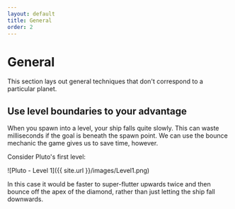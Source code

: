 ```yaml
---
layout: default
title: General
order: 2
---
```


# General

This section lays out general techniques that don't correspond to a particular planet.


## Use level boundaries to your advantage

When you spawn into a level, your ship falls quite slowly. This can waste milliseconds if the goal is beneath the spawn point. We can use the bounce mechanic the game gives us to save time, however.

Consider Pluto's first level:

![Pluto - Level 1]({{ site.url }}/images/Level1.png)

In this case it would be faster to super-flutter upwards twice and then bounce off the apex of the diamond, rather than just letting the ship fall downwards.




